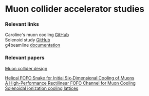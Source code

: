 # Muon collider accelerator studies

### Relevant links
Caroline's muon cooling [GitHub](https://github.com/criggall/muon-cooling?tab=readme-ov-file) <br>
Solenoid study [GitHub](https://github.com/criggall/solenoid-study)  
g4beamline [documentation](https://www.muonsinc.com/Website1/Muons/G4beamlineUsersGuide.pdf) <br>


### Relevant papers

[Muon collider design](https://arxiv.org/abs/acc-phys/9604001)


[Helical FOFO Snake for Initial Six-Dimensional Cooling of Muons](https://inspirehep.net/literature/1678715)  
[A High-Performance Rectilinear FOFO Channel for Muon Cooling](http://accelconf.web.cern.ch/PAC2013/papers/thpho12.pdf)  
[Solenoidal ionization cooling lattices](https://journals.aps.org/prab/pdf/10.1103/PhysRevSTAB.10.064001)



<!--- 

 **May 27, 2025**  Installed geant4, g4beamline, and ran g4beamline regression test check 

**May 27, 2025**  Created folder & repo, initialized git -->

